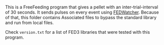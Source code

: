 This is a FreeFeeding program that gives a pellet with an inter-trial-interval of 30 seconds.
It sends pulses on every event using [FEDWatcher](https://github.com/matiasandina/FEDWatcher).
Because of that, this folder contains Associated files to bypass the standard library and run from local files.

Check `version.txt` for a list of FED3 libraries that were tested with this program.
